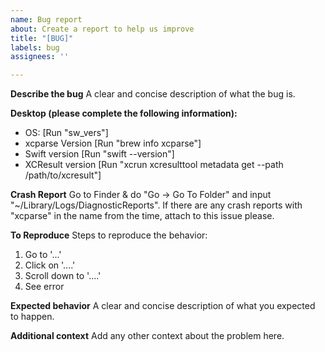```yaml
---
name: Bug report
about: Create a report to help us improve
title: "[BUG]"
labels: bug
assignees: ''

---
```


**Describe the bug**
A clear and concise description of what the bug is.

**Desktop (please complete the following information):**
 - OS: [Run "sw_vers"]
 - xcparse Version [Run "brew info xcparse"]
 - Swift version [Run "swift --version"]
 - XCResult version [Run "xcrun xcresulttool metadata get --path /path/to/xcresult"]

**Crash Report**
Go to Finder & do "Go -> Go To Folder" and input "~/Library/Logs/DiagnosticReports".  If there are any crash reports with "xcparse" in the name from the time, attach to this issue please.

**To Reproduce**
Steps to reproduce the behavior:
1. Go to '...'
2. Click on '....'
3. Scroll down to '....'
4. See error

**Expected behavior**
A clear and concise description of what you expected to happen.

**Additional context**
Add any other context about the problem here.
